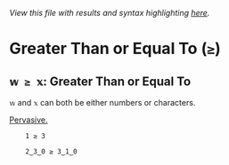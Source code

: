 *View this file with results and syntax highlighting [here](https://mlochbaum.github.io/BQN/help/greaterthanorequalto.html).*

# Greater Than or Equal To (`≥`)

## `𝕨 ≥ 𝕩`: Greater Than or Equal To

`𝕨` and `𝕩` can both be either numbers or characters.

[Pervasive.](../doc/arithmetic.md#pervasion)

        1 ≥ 3

        2‿3‿0 ≥ 3‿1‿0
